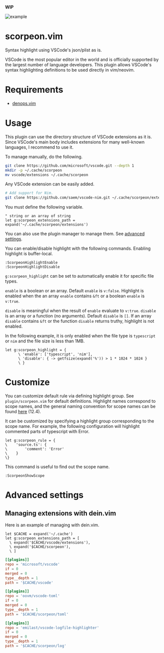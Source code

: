 **WIP**

![example](https://user-images.githubusercontent.com/82267684/201442856-896b3c30-e755-432e-a7dd-b6073d34df2a.png)

# scorpeon.vim

Syntax highlight using VSCode's json/plist as is.

VSCode is the most popular editor in the world and is officially supported by the largest number of language developers.
This plugin allows VSCode's syntax highlighting definitions to be used directly in vim/neovim.

# Requirements

- [denops.vim](https://github.com/vim-denops/denops.vim)

# Usage

This plugin can use the directory structure of VSCode extensions as it is.
Since VSCode's main body includes extensions for many well-known languages, I recommend to use it.

To manage manually, do the following.

```sh
git clone https://github.com/microsoft/vscode.git --depth 1
mkdir -p ~/.cache/scorpeon
mv vscode/extensions ~/.cache/scorpeon
```

Any VSCode extension can be easily added.

```sh
# Add support for Nim.
git clone https://github.com/saem/vscode-nim.git ~/.cache/scorpeon/extensions/nim
```

You must define the following variable.

```vim
" string or an array of string
let g:scorpeon_extensions_path = expand('~/.cache/scorpeon/extensions')
```

You can also use the plugin manager to manage them. See [advanced settings](#managing-extensions-with-deinvim).

You can enable/disable highlight with the following commands.
Enabling highlight is buffer-local.

```vim
:ScorpeonHighlightEnable
:ScorpeonHighlightDisable
```

`g:scorpeon_highlight` can be set to automatically enable it for specific file types.

`enable` is a boolean or an array.
Default `enable` is `v:false`.
Highlight is enabled when the an array `enable` contains `&ft` or a boolean `enable` is `v:true`.

`disable` is meaningful when the result of `enable` evaluate to `v:true`.
`disable` is an array or a function (no arguments).
Default `disable` is `[]`.
If an array `disable` contains `&ft` or the function `disable` returns truthy, highlight is not enabled.

In the following example, it is only enabled when the file type is `typescript` or `nim` and the file size is less than 1MB.

```vim
let g:scorpeon_highlight = {
      \ 'enable': ['typescript', 'nim'],
      \ 'disable': { -> getfsize(expand('%')) > 1 * 1024 * 1024 }
      \ }
```

# Customize

You can customize default rule via defining highlight group.
See `plugin/scorpeon.vim` for default definitions.
Highlight names correspond to scope names, and the general naming convention for scope names can be found [here](https://macromates.com/manual/en/language_grammars) (12.4).

It can be customized by specifying a highlight group corresponding to the scope name.
For example, the following configuration will highlight commented parts of typescript with Error.

```vim
let g:scorpeon_rule = {
\    'source.ts': {
\        'comment': 'Error'
\    }
\}
```

This command is useful to find out the scope name.

```vim
:ScorpeonShowScope
```

# Advanced settings

## Managing extensions with dein.vim

Here is an example of managing with dein.vim.

```vim
let $CACHE = expand('~/.cache')
let g:scorpeon_extensions_path = [
  \ expand('$CACHE/vscode/extensions'),
  \ expand('$CACHE/scorpeon'),
  \ ]
```

```toml
[[plugins]]
repo = 'microsoft/vscode'
if = 0
merged = 0
type__depth = 1
path = '$CACHE/vscode'

[[plugins]]
repo = 'oovm/vscode-toml'
if = 0
merged = 0
type__depth = 1
path = '$CACHE/scorpeon/toml'

[[plugins]]
repo = 'emilast/vscode-logfile-highlighter'
if = 0
merged = 0
type__depth = 1
path = '$CACHE/scorpeon/log'
```
